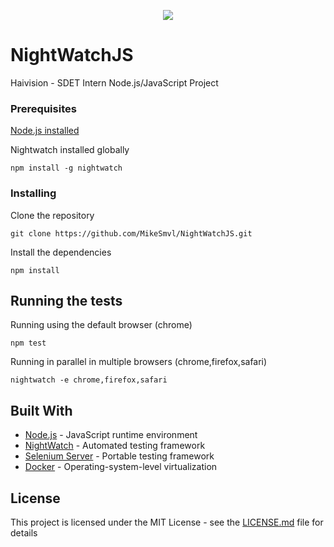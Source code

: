 <p align="center">
<img src="https://pbs.twimg.com/profile_images/993969044674953216/Peyxjyb2_400x400.jpg">
</p>

# NightWatchJS

Haivision - SDET Intern Node.js/JavaScript Project

### Prerequisites

[Node.js installed](https://nodejs.org/en/)

Nightwatch installed globally

```
npm install -g nightwatch
```

### Installing

Clone the repository
```
git clone https://github.com/MikeSmvl/NightWatchJS.git 
```

Install the dependencies
```
npm install
```

## Running the tests

Running using the default browser (chrome)
```
npm test
```

Running in parallel in multiple browsers (chrome,firefox,safari)
```
nightwatch -e chrome,firefox,safari
```

## Built With

* [Node.js](https://nodejs.org/en/) - JavaScript runtime environment
* [NightWatch](http://nightwatchjs.org) - Automated testing framework
* [Selenium Server](https://www.seleniumhq.org/download/) - Portable testing framework
* [Docker](https://www.docker.com) - Operating-system-level virtualization

## License

This project is licensed under the MIT License - see the [LICENSE.md](LICENSE.md) file for details

